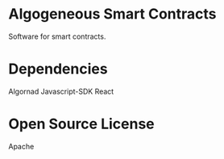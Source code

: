 # Algogeneous Smart Contracts
Software for smart contracts.

# Dependencies
Algornad Javascript-SDK
React

# Open Source License
Apache
